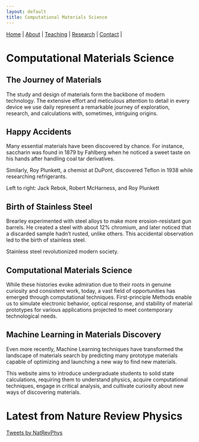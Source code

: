 ```yaml
---
layout: default
title: Computational Materials Science
---
```


<nav>
  <a href="/">Home</a> |
  <a href="/about.html">About</a> |
  <a href="/teaching.html">Teaching</a> |
  <a href="/research.html">Research</a> |
  <a href="/contact.html">Contact</a> |
</nav>

# Computational Materials Science


<div class="grid">

  <div class="card">
    <h2>The Journey of Materials</h2>
    <p>
      The study and design of materials form the backbone of modern technology. The extensive effort and meticulous attention to detail in every device we use daily represent a remarkable journey of exploration, research, and calculations with, sometimes, intriguing origins.
    </p>
  </div>

  <div class="card">
    <h2>Happy Accidents</h2>
    <p>
      Many essential materials have been discovered by chance. For instance, saccharin was found in 1879 by Fahlberg when he noticed a sweet taste on his hands after handling coal tar derivatives.
    </p>
    <p>
      Similarly, Roy Plunkett, a chemist at DuPont, discovered Teflon in 1938 while researching refrigerants.
    </p>
    <p class="photo-caption">
      Left to right: Jack Rebok, Robert McHarness, and Roy Plunkett
    </p>
  </div>

  <div class="card">
    <h2>Birth of Stainless Steel</h2>
    <p>
      Brearley experimented with steel alloys to make more erosion-resistant gun barrels. He created a steel with about 12% chromium, and later noticed that a discarded sample hadn’t rusted, unlike others. This accidental observation led to the birth of stainless steel.
    </p>
    <p class="photo-caption">
      Stainless steel revolutionized modern society.
    </p>
  </div>

  <div class="card">
    <h2>Computational Materials Science</h2>
    <p>
      While these histories evoke admiration due to their roots in genuine curiosity and consistent work, today, a vast field of opportunities has emerged through computational techniques. First-principle Methods enable us to simulate electronic behavior, optical response, and stability of material prototypes for various applications projected to meet contemporary technological needs.
    </p>
  </div>

  <div class="card">
    <h2>Machine Learning in Materials Discovery</h2>
    <p>
      Even more recently, Machine Learning techniques have transformed the landscape of materials search by predicting many prototype materials capable of optimizing and launching a new way to find new materials.
    </p>
    <p>
      This website aims to introduce undergraduate students to solid state calculations, requiring them to understand physics, acquire computational techniques, engage in critical analysis, and cultivate curiosity about new ways of discovering materials.
    </p>
  </div>

</div>

# Latest from Nature Review Physics

<a class="twitter-timeline"
   data-height="600"
   data-theme="dark"
   href="https://twitter.com/NatRevPhys?ref_src=twsrc%5Etfw">
  Tweets by NatRevPhys
</a>
<script async src="https://platform.twitter.com/widgets.js" charset="utf-8"></script>

